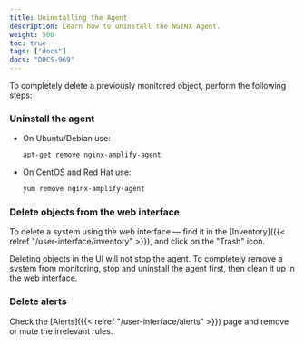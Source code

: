 ```yaml
---
title: Uninstalling the Agent
description: Learn how to uninstall the NGINX Agent.
weight: 500
toc: true
tags: ["docs"]
docs: "DOCS-969"
---
```


To completely delete a previously monitored object, perform the following steps:


### Uninstall the agent

- On Ubuntu/Debian use:

    ```bash
    apt-get remove nginx-amplify-agent
    ```

- On CentOS and Red Hat use:

    ```bash
    yum remove nginx-amplify-agent
    ```

### Delete objects from the web interface

To delete a system using the web interface — find it in the [Inventory]({{< relref "/user-interface/inventory" >}}), and click on the "Trash" icon.

Deleting objects in the UI will not stop the agent. To completely remove a system from monitoring, stop and uninstall the agent first, then clean it up in the web interface.

### Delete alerts

  Check the [Alerts]({{< relref "/user-interface/alerts" >}}) page and remove or mute the irrelevant rules.
